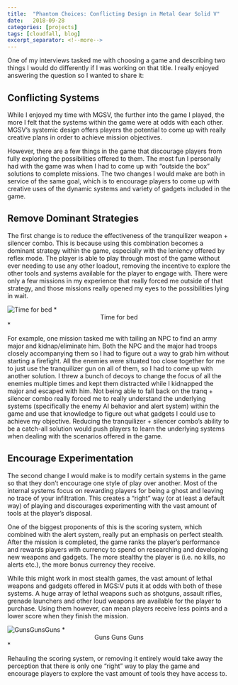 ```yaml
---
title:  "Phantom Choices: Conflicting Design in Metal Gear Solid V"
date:   2018-09-28
categories: [projects]
tags: [cloudfall, blog]
excerpt_separator: <!--more-->
---
```


One of my interviews tasked me with choosing a game and describing two things I would do differently if I was working on that title<!--more-->. I really enjoyed answering the question so I wanted to share it:

## Conflicting Systems

While I enjoyed my time with MGSV, the further into the game I played, the more I felt that the systems within the game were at odds with each other. MGSV’s systemic design offers players the potential to come up with really creative plans in order to achieve mission objectives.

However, there are a few things in the game that discourage players from fully exploring the possibilities offered to them. The most fun I personally had with the game was when I had to come up with “outside the box” solutions to complete missions. The two changes I would make are both in service of the same goal, which is to encourage players to come up with creative uses of the dynamic systems and variety of gadgets included in the game. 

## Remove Dominant Strategies 

The first change is to reduce the effectiveness of the tranquilizer weapon + silencer combo. This is because using this combination becomes a dominant strategy within the game, especially with the leniency offered by reflex mode. The player is able to play through most of the game without ever needing to use any other loadout, removing the incentive to explore the other tools and systems available for the player to engage with. There were only a few missions in my experience that really forced me outside of that strategy, and those missions really opened my eyes to the possibilities lying in wait. 

<img class="image_med" src="{{ site.baseurl }}/images/mgsblog/EveryBodySleeping.png?raw=true" title="Time for bed" alt="Time for bed">
*<center>Time for bed</center>*

For example, one mission tasked me with tailing an NPC to find an army major and kidnap/eliminate him. Both the NPC and the major had troops closely accompanying them so I had to figure out a way to grab him without starting a firefight. All the enemies were situated too close together for me to just use the tranquilizer gun on all of them, so I had to come up with another solution. I threw a bunch of decoys to change the focus of all the enemies multiple times and kept them distracted while I kidnapped the major and escaped with him. Not being able to fall back on the tranq + silencer combo really forced me to really understand the underlying systems (specifically the enemy AI behavior and alert system) within the game and use that knowledge to figure out what gadgets I could use to achieve my objective. Reducing the tranquilizer + silencer combo’s ability to be a catch-all solution would push players to learn the underlying systems when dealing with the scenarios offered in the game.

## Encourage Experimentation

 The second change I would make is to modify certain systems in the game so that they don’t encourage one style of play over another. Most of the internal systems focus on rewarding players for being a ghost and leaving no trace of your infiltration. This creates a “right” way (or at least a default way) of playing and discourages experimenting with the vast amount of tools at the player’s disposal. 

 One of the biggest proponents of this is the scoring system, which combined with the alert system, really put an emphasis on perfect stealth. After the mission is completed, the game ranks the player’s performance and rewards players with currency to spend on researching and developing new weapons and gadgets. The more stealthy the player is (i.e. no kills, no alerts etc.), the more bonus currency they receive. 

 While this might work in most stealth games, the vast amount of lethal weapons and gadgets offered in MGS:V puts it at odds with both of these systems. A huge array of lethal weapons such as shotguns, assault rifles, grenade launchers and other loud weapons are available for the player to purchase. Using them however, can mean players receive less points and a lower score when they finish the mission. 

<img class="image_med" src="{{ site.baseurl }}/images/mgsblog/GunsGunsGuns.png?raw=true" title="GunsGunsGuns" alt="GunsGunsGuns">
*<center>Guns Guns Guns</center>*

Rehauling the scoring system, or removing it entirely would take away the perception that there is only one “right” way to play the game and encourage players to explore the vast amount of tools they have access to.